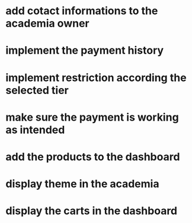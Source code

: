 # add cotact informations to the academia owner

# implement the payment history

# implement restriction according the selected tier

# make sure the payment is working as intended

# add the products to the dashboard

# display theme in the academia

# display the carts in the dashboard
